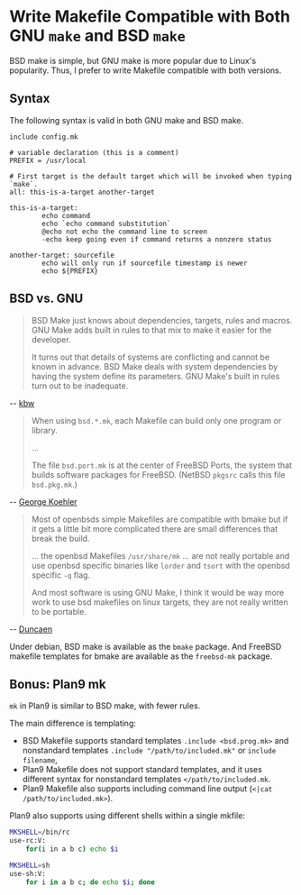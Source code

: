 # Write Makefile Compatible with Both GNU `make` and BSD `make`

BSD make is simple, but GNU make is more popular due to Linux's popularity.
Thus, I prefer to write Makefile compatible with both versions.

## Syntax

The following syntax is valid in both GNU make and BSD make.

```make
include config.mk

# variable declaration (this is a comment)
PREFIX = /usr/local

# First target is the default target which will be invoked when typing `make`.
all: this-is-a-target another-target

this-is-a-target:
        echo command
        echo `echo command substitution`
        @echo not echo the command line to screen
        -echo keep going even if command returns a nonzero status

another-target: sourcefile
        echo will only run if sourcefile timestamp is newer
        echo ${PREFIX}
```

## BSD vs. GNU

> BSD Make just knows about dependencies, targets, rules and macros.
> GNU Make adds built in rules to that mix to make it easier for the developer.
>
> It turns out that details of systems are conflicting and cannot be known in advance.
> BSD Make deals with system dependencies by having the system define its parameters.
> GNU Make's built in rules turn out to be inadequate.

-- [kbw](http://www.cplusplus.com/articles/jTbCpfjN/)

> When using `bsd.*.mk`, each Makefile can build only one program or library.
>
> ...
>
> The file `bsd.port.mk` is at the center of FreeBSD Ports,
> the system that builds software packages for FreeBSD.
> (NetBSD `pkgsrc` calls this file `bsd.pkg.mk`.)

-- [George Koehler](https://stackoverflow.com/questions/2131219/merits-of-bmake/25152244)

> Most of openbsds simple Makefiles are compatible with bmake
> but if it gets a little bit more complicated
> there are small differences that break the build.
>
> ... the openbsd Makefiles `/usr/share/mk` ... are  not really portable
> and use openbsd specific binaries like `lorder` and `tsort` with the openbsd specific `-q` flag.
>
> And most software is using GNU Make,
> I think it would be way more work to use bsd makefiles on linux targets,
> they are not really written to be portable.

-- [Duncaen](https://forum.voidlinux.eu/t/pitfalls-on-bmake-bsd-make/956/2)

Under debian, BSD make is available as the `bmake` package.
And FreeBSD makefile templates for bmake are available as the `freebsd-mk` package.

## Bonus: Plan9 mk

`mk` in Plan9 is similar to BSD make, with fewer rules.

The main difference is templating:

- BSD Makefile supports standard templates `.include <bsd.prog.mk>` and nonstandard templates `.include "/path/to/included.mk"` or `include filename`,
- Plan9 Makefile does not support standard templates, and it uses different syntax for nonstandard templates `</path/to/included.mk`.
- Plan9 Makefile also supports including command line output (`<|cat /path/to/included.mk>`).

Plan9 also supports using different shells within a single mkfile:

```sh
MKSHELL=/bin/rc
use-rc:V:
    for(i in a b c) echo $i

MKSHELL=sh
use-sh:V:
    for i in a b c; do echo $i; done
```
